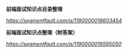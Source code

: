 **前端面试知识点目录整理**

*https://segmentfault.com/a/1190000018603454*



**前端面试知识点整理（附答案）**

*https://segmentfault.com/a/1190000019595050*


